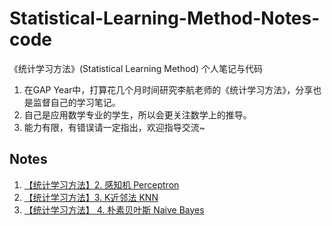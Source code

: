 # Statistical-Learning-Method-Notes-code
《统计学习方法》(Statistical Learning Method) 个人笔记与代码

1. 在GAP Year中，打算花几个月时间研究李航老师的《统计学习方法》，分享也是监督自己的学习笔记。
2. 自己是应用数学专业的学生，所以会更关注数学上的推导。
3. 能力有限，有错误请一定指出，欢迎指导交流~


## Notes

1. [【统计学习方法】2. 感知机 Perceptron](http://www.chongfeng-ling.com/992/2-perception/)
2. [【统计学习方法】3. K近邻法 KNN](http://www.chongfeng-ling.com/1003/%e3%80%90%e7%bb%9f%e8%ae%a1%e5%ad%a6%e4%b9%a0%e6%96%b9%e6%b3%95%e3%80%913-k%e8%bf%91%e9%82%bb%e6%b3%95-knn/)
3. [【统计学习方法】 4. 朴素贝叶斯 Naive Bayes](http://www.chongfeng-ling.com/1095/%e3%80%90%e7%bb%9f%e8%ae%a1%e5%ad%a6%e4%b9%a0%e6%96%b9%e6%b3%95%e3%80%91-4-%e6%9c%b4%e7%b4%a0%e8%b4%9d%e5%8f%b6%e6%96%af-naive-bayes/)
